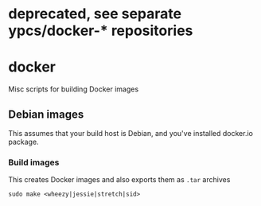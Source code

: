# deprecated, see separate ypcs/docker-* repositories

# docker
Misc scripts for building Docker images

## Debian images
This assumes that your build host is Debian, and you've installed docker.io package.

### Build images
This creates Docker images and also exports them as `.tar` archives

    sudo make <wheezy|jessie|stretch|sid>


